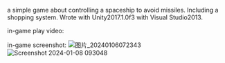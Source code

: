 a simple game about controlling a spaceship to avoid missiles. Including a shopping system. Wrote with Unity2017.1.0f3 with Visual Studio2013.

in-game play video:

in-game screenshot: 
![图片_20240106072343](https://github.com/JasonWong75/MissileChasing/assets/149329672/42c2e40a-f645-4cac-9d74-c11717875120)
![Screenshot 2024-01-08 093048](https://github.com/JasonWong75/MissileChasing/assets/149329672/9373d4f8-ed05-459d-a0f2-f91cef9ce549)
